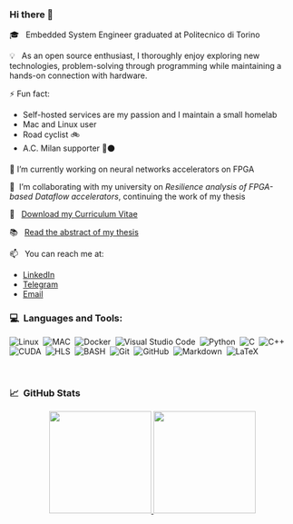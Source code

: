 ### Hi there 👋

🎓 &nbsp; Embedded System Engineer graduated at Politecnico di Torino

💡 &nbsp; As an open source enthusiast, I thoroughly enjoy exploring new technologies, problem-solving through programming while maintaining a hands-on connection with hardware.

⚡ Fun fact: 
- Self-hosted services are my passion and I maintain a small homelab
- Mac and Linux user
- Road cyclist 🚲
- A.C. Milan supporter 🔴⚫

🔭 I’m currently working on neural networks accelerators on FPGA

👯 &nbsp;I’m collaborating with my university on *Resilience analysis of FPGA-based Dataflow accelerators*, continuing the work of my thesis

📄 &nbsp; [Download my Curriculum Vitae](CV.pdf)

📚 &nbsp; [Read the abstract of my thesis](thesis-abstract.md)

📫 &nbsp; You can reach me at:
- [LinkedIn](https://www.linkedin.com/in/giovanni-pollo/)
- [Telegram](https://t.me/giovannipollo)
- [Email](mailto:giovannipollo98@gmail.com)


###  💻 &nbsp;Languages and Tools:

![Linux](https://img.shields.io/badge/-Linux-05122A?style=flat&logo=linux&logoColor=A8B9CC)&nbsp;
![MAC](https://img.shields.io/badge/-Mac-05122A?style=flat&logo=apple&logoColor=A8B9CC)&nbsp;
![Docker](https://img.shields.io/badge/-Docker-05122A?style=flat&logo=docker)&nbsp;
![Visual Studio Code](https://img.shields.io/badge/-Visual%20Studio%20Code-05122A?style=flat&logo=visual-studio-code&logoColor=007ACC)&nbsp;
![Python](https://img.shields.io/badge/-Python-05122A?style=flat&logo=python)&nbsp;
![C](https://img.shields.io/badge/-C-05122A?style=flat&logo=C&logoColor=A8B9CC)&nbsp;
![C++](https://img.shields.io/badge/-C++-05122A?style=flat&logo=C%2B%2B&logoColor=00599C)&nbsp;
![CUDA](https://img.shields.io/badge/-CUDA-05122A?style=flat&logo=nvidia)&nbsp;
![HLS](https://img.shields.io/badge/-HLS-05122A?style=flat&logo=xilinx)&nbsp;
![BASH](https://img.shields.io/badge/-BASH-05122A?style=flat&logo=gnu-bash&logoColor=4EAA25)&nbsp;
![Git](https://img.shields.io/badge/-Git-05122A?style=flat&logo=git)&nbsp;
![GitHub](https://img.shields.io/badge/-GitHub-05122A?style=flat&logo=github)&nbsp;
![Markdown](https://img.shields.io/badge/-Markdown-05122A?style=flat&logo=markdown)&nbsp;
![LaTeX](https://img.shields.io/badge/-LaTeX-05122A?style=flat&logo=latex)&nbsp;



&nbsp;
### 📈 &nbsp;GitHub Stats
<p align="center">
<a href="https://github.com/giop98/github-readme-stats">
  <img height="180em" src="https://github-readme-stats.vercel.app/api?username=giop98&show_icons=true&theme=nord"/>
  <img height="180em" src="https://github-readme-stats-eight-theta.vercel.app/api/top-langs/?username=giop98&layout=compact&langs_count=8&theme=nord"/>
</a>
</p>
